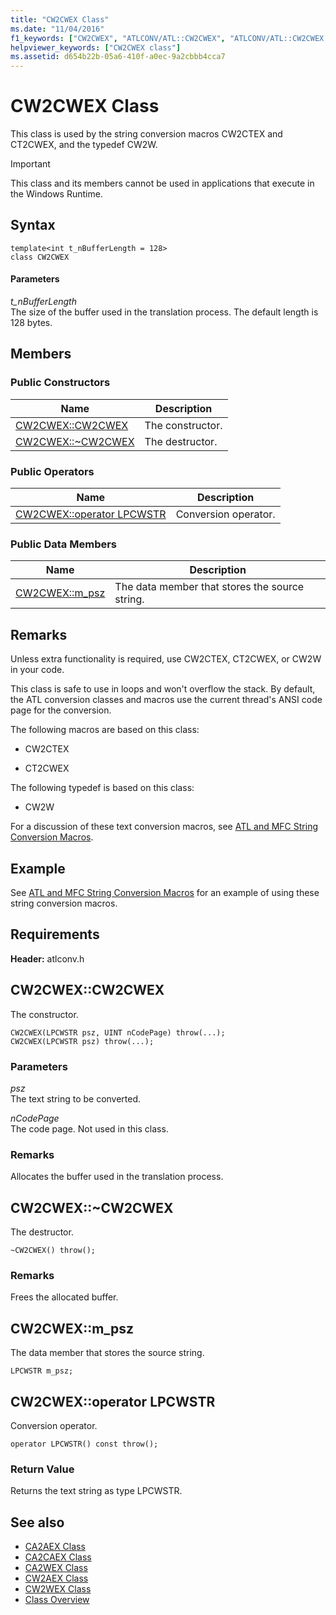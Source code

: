 ```yaml
---
title: "CW2CWEX Class"
ms.date: "11/04/2016"
f1_keywords: ["CW2CWEX", "ATLCONV/ATL::CW2CWEX", "ATLCONV/ATL::CW2CWEX::CW2CWEX", "ATLCONV/ATL::CW2CWEX::m_psz"]
helpviewer_keywords: ["CW2CWEX class"]
ms.assetid: d654b22b-05a6-410f-a0ec-9a2cbbb4cca7
---
```

# CW2CWEX Class

This class is used by the string conversion macros CW2CTEX and CT2CWEX, and the typedef CW2W.

> [!IMPORTANT]
>  This class and its members cannot be used in applications that execute in the Windows Runtime.

## Syntax

```
template<int t_nBufferLength = 128>
class CW2CWEX
```

#### Parameters

*t_nBufferLength*<br/>
The size of the buffer used in the translation process. The default length is 128 bytes.

## Members

### Public Constructors

|Name|Description|
|----------|-----------------|
|[CW2CWEX::CW2CWEX](#cw2cwex)|The constructor.|
|[CW2CWEX::~CW2CWEX](#dtor)|The destructor.|

### Public Operators

|Name|Description|
|----------|-----------------|
|[CW2CWEX::operator LPCWSTR](#operator_lpcwstr)|Conversion operator.|

### Public Data Members

|Name|Description|
|----------|-----------------|
|[CW2CWEX::m_psz](#m_psz)|The data member that stores the source string.|

## Remarks

Unless extra functionality is required, use CW2CTEX, CT2CWEX, or CW2W in your code.

This class is safe to use in loops and won't overflow the stack. By default, the ATL conversion classes and macros use the current thread's ANSI code page for the conversion.

The following macros are based on this class:

- CW2CTEX

- CT2CWEX

The following typedef is based on this class:

- CW2W

For a discussion of these text conversion macros, see [ATL and MFC String Conversion Macros](string-conversion-macros.md).

## Example

See [ATL and MFC String Conversion Macros](string-conversion-macros.md) for an example of using these string conversion macros.

## Requirements

**Header:** atlconv.h

##  <a name="cw2cwex"></a>  CW2CWEX::CW2CWEX

The constructor.

```
CW2CWEX(LPCWSTR psz, UINT nCodePage) throw(...);
CW2CWEX(LPCWSTR psz) throw(...);
```

### Parameters

*psz*<br/>
The text string to be converted.

*nCodePage*<br/>
The code page. Not used in this class.

### Remarks

Allocates the buffer used in the translation process.

##  <a name="dtor"></a>  CW2CWEX::~CW2CWEX

The destructor.

```
~CW2CWEX() throw();
```

### Remarks

Frees the allocated buffer.

##  <a name="m_psz"></a>  CW2CWEX::m_psz

The data member that stores the source string.

```
LPCWSTR m_psz;
```

##  <a name="operator_lpcwstr"></a>  CW2CWEX::operator LPCWSTR

Conversion operator.

```
operator LPCWSTR() const throw();
```

### Return Value

Returns the text string as type LPCWSTR.

## See also

- [CA2AEX Class](../../atl/reference/ca2aex-class.md)
- [CA2CAEX Class](../../atl/reference/ca2caex-class.md)
- [CA2WEX Class](../../atl/reference/ca2wex-class.md)
- [CW2AEX Class](../../atl/reference/cw2aex-class.md)
- [CW2WEX Class](../../atl/reference/cw2wex-class.md)
- [Class Overview](../../atl/atl-class-overview.md)
